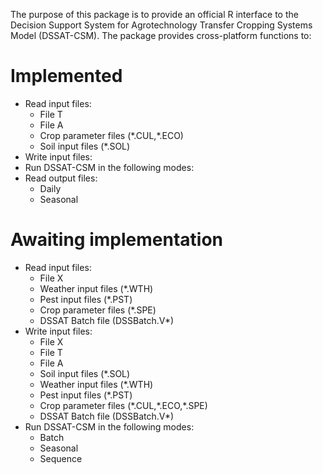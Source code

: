 The purpose of this package is to provide an official R interface to the Decision Support System for Agrotechnology Transfer Cropping Systems Model (DSSAT-CSM). The package provides cross-platform functions to:

# Implemented
- Read input files:
    - File T
    - File A
    - Crop parameter files (\*.CUL,\*.ECO)
    - Soil input files (\*.SOL)
- Write input files:
- Run DSSAT-CSM in the following modes:
- Read output files:
    - Daily
    - Seasonal

# Awaiting implementation
- Read input files:
    - File X
    - Weather input files (\*.WTH)
    - Pest input files (\*.PST)
    - Crop parameter files (\*.SPE)
    - DSSAT Batch file (DSSBatch.V\*)
- Write input files:
    - File X
    - File T
    - File A
    - Soil input files (\*.SOL)
    - Weather input files (\*.WTH)
    - Pest input files (\*.PST)
    - Crop parameter files (\*.CUL,\*.ECO,\*.SPE)
    - DSSAT Batch file (DSSBatch.V\*)
- Run DSSAT-CSM in the following modes:
    - Batch
    - Seasonal
    - Sequence

